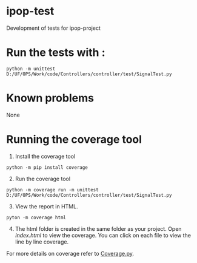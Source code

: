 # ipop-test
Development of tests for ipop-project

# Run the tests with : 
```
python -m unittest D:/UF/OPS/Work/code/Controllers/controller/test/SignalTest.py
```

# Known problems

None

# Running the coverage tool
1) Install the coverage tool 
```
python -m pip install coverage
```
2) Run the coverage tool 
```
python -m coverage run -m unittest D:/UF/OPS/Work/code/Controllers/controller/test/SignalTest.py
```
3) View the report in HTML.
```
pyton -m coverage html
```
4) The html folder is created in the same folder as your project. Open *index.html* to view the coverage. You can click on each file to view the line by line coverage.

For more details on coverage refer to [Coverage.py](https://coverage.readthedocs.io/en/coverage-5.1/#:~:text=Coverage.py,gauge%20the%20effectiveness%20of%20tests).
